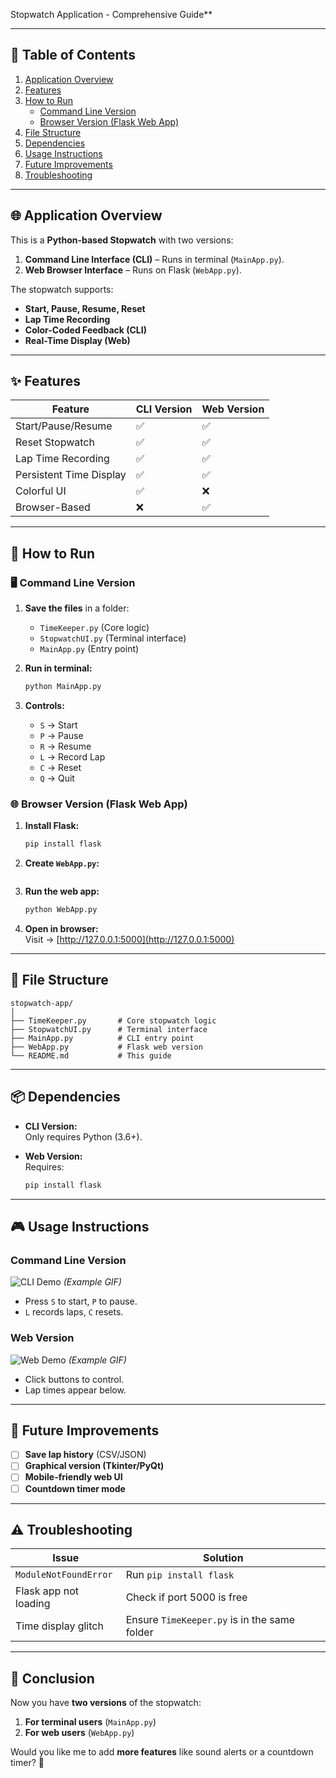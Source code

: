  Stopwatch Application - Comprehensive Guide**

---

## **📌 Table of Contents**
1. [Application Overview](#-application-overview)
2. [Features](#-features)
3. [How to Run](#-how-to-run)
   - [Command Line Version](#-command-line-version)
   - [Browser Version (Flask Web App)](#-browser-version-flask-web-app)
4. [File Structure](#-file-structure)
5. [Dependencies](#-dependencies)
6. [Usage Instructions](#-usage-instructions)
7. [Future Improvements](#-future-improvements)
8. [Troubleshooting](#-troubleshooting)

---

## **🌐 Application Overview**
This is a **Python-based Stopwatch** with two versions:
1. **Command Line Interface (CLI)** – Runs in terminal (`MainApp.py`).
2. **Web Browser Interface** – Runs on Flask (`WebApp.py`).

The stopwatch supports:
- **Start, Pause, Resume, Reset**
- **Lap Time Recording**
- **Color-Coded Feedback (CLI)**
- **Real-Time Display (Web)**

---

## **✨ Features**
| Feature | CLI Version | Web Version |
|---------|------------|------------|
| Start/Pause/Resume | ✅ | ✅ |
| Reset Stopwatch | ✅ | ✅ |
| Lap Time Recording | ✅ | ✅ |
| Persistent Time Display | ✅ | ✅ |
| Colorful UI | ✅ | ❌ |
| Browser-Based | ❌ | ✅ |

---

## **🚀 How to Run**

### **🖥️ Command Line Version**
1. **Save the files** in a folder:
   - `TimeKeeper.py` (Core logic)
   - `StopwatchUI.py` (Terminal interface)
   - `MainApp.py` (Entry point)

2. **Run in terminal:**
   ```bash
   python MainApp.py
   ```
3. **Controls:**
   - `S` → Start  
   - `P` → Pause  
   - `R` → Resume  
   - `L` → Record Lap  
   - `C` → Reset  
   - `Q` → Quit  

### **🌐 Browser Version (Flask Web App)**
1. **Install Flask:**
   ```bash
   pip install flask
   ```
2. **Create `WebApp.py`:**

   ```
3. **Run the web app:**
   ```bash
   python WebApp.py
   ```
4. **Open in browser:**  
   Visit → [http://127.0.0.1:5000](http://127.0.0.1:5000)

---

## **📂 File Structure**
```
stopwatch-app/
│
├── TimeKeeper.py       # Core stopwatch logic
├── StopwatchUI.py      # Terminal interface
├── MainApp.py          # CLI entry point
├── WebApp.py           # Flask web version
└── README.md           # This guide
```

---

## **📦 Dependencies**
- **CLI Version:**  
  Only requires Python (3.6+).
  
- **Web Version:**  
  Requires:
  ```bash
  pip install flask
  ```

---

## **🎮 Usage Instructions**
### **Command Line Version**
![CLI Demo](https://i.imgur.com/JQ8Z5lW.gif) *(Example GIF)*  
- Press `S` to start, `P` to pause.
- `L` records laps, `C` resets.

### **Web Version**
![Web Demo](https://i.imgur.com/9Xv7xT3.gif) *(Example GIF)*  
- Click buttons to control.
- Lap times appear below.

---

## **🔮 Future Improvements**
- [ ] **Save lap history** (CSV/JSON)
- [ ] **Graphical version (Tkinter/PyQt)**
- [ ] **Mobile-friendly web UI**
- [ ] **Countdown timer mode**

---

## **⚠️ Troubleshooting**
| Issue | Solution |
|-------|----------|
| `ModuleNotFoundError` | Run `pip install flask` |
| Flask app not loading | Check if port 5000 is free |
| Time display glitch | Ensure `TimeKeeper.py` is in the same folder |

---

## **🎉 Conclusion**
Now you have **two versions** of the stopwatch:
1. **For terminal users** (`MainApp.py`)
2. **For web users** (`WebApp.py`)

Would you like me to add **more features** like sound alerts or a countdown timer? 🚀
